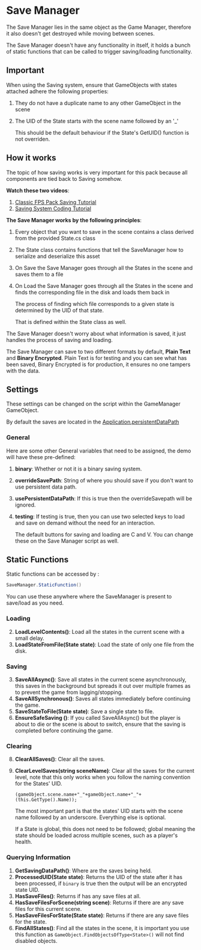 # Save Manager

The Save Manager lies in the same object as the Game Manager, therefore it also doesn't get destroyed while moving between scenes.

The Save Manager doesn't have any functionality in itself, it holds a bunch of static functions that can be called to trigger saving/loading functionality.

## Important

When using the Saving system, ensure that GameObjects with states attached adhere the following properties:

1. They do not have a duplicate name to any other GameObject in the scene
2. The UID of the State starts with the scene name followed by an '_'

    This should be the default behaviour if the State's GetUID() function is not overriden.

## How it works

The topic of how saving works is very important for this pack because all components are tied back to Saving somehow.

**Watch these two videos**:
1. [Classic FPS Pack Saving Tutorial](https://youtu.be/mdo683qLLuY)
2. [Saving System Coding Tutorial](https://www.youtube.com/watch?v=LqrdAKjftOM&t=0s)

**The Save Manager works by the following principles**:

1. Every object that you want to save in the scene contains a class derived from the provided State.cs class
2. The State class contains functions that tell the SaveManager how to serialize and deserialize this asset
3. On Save the Save Manager goes through all the States in the scene and saves them to a file 
4. On Load the Save Manager goes through all the States in the scene and finds the corresponding file in the disk and loads them back in

    The process of finding which file corresponds to a given state is determined by the UID of that state. 

    That is defined within the State class as well.


The Save Manager doesn't worry about what information is saved, it just handles the process of saving and loading.

The Save Manager can save to two different formats by default, **Plain Text** and **Binary Encrypted**. Plain Text is for testing and you can see what has been saved, Binary Encrypted is for production, it ensures no one tampers with the data.

## Settings

These settings can be changed on the script within the GameManager GameObject.

By default the saves are located in the [Application.persistentDataPath](https://docs.unity3d.com/ScriptReference/Application-persistentDataPath.html)

### General

Here are some other General variables that need to be assigned, the demo will have these pre-defined:

1. **binary**: Whether or not it is a binary saving system.
2. **overrideSavePath**: String of where you should save if you don't want to use persistent data path.
3. **usePersistentDataPath**: If this is true then the overrideSavepath will be ignored.
4. **testing**: If testing is true, then you can use two selected keys to load and save on demand without the need for an interaction.
    
    The default buttons for saving and loading are C and V. You can change these on the Save Manager script as well.

## Static Functions

Static functions can be accessed by :

```C#
SaveManager.StaticFunction()
```
You can use these anywhere where the SaveManager is present to save/load as you need.

### Loading

2. **LoadLevelContents()**: Load all the states in the current scene with a small delay.
9. **LoadStateFromFile(State state)**: Load the state of only one file from the disk.

### Saving

3. **SaveAllAsync()**: Save all states in the current scene asynchronously, this saves in the background but spreads it out over multiple frames as to prevent the game from lagging/stopping.
12. **SaveAllSynchronous()**: Saves all states immediately before continuing the game.
4. **SaveStateToFile(State state)**: Save a single state to file.
13. **EnsureSafeSaving ()**: If you called SaveAllAsync() but the player is about to die or the scene is about to switch, ensure that the saving is completed before continuing the game.


### Clearing

8. **ClearAllSaves()**: Clear all the saves.
11. **ClearLevelSaves(string sceneName)**: Clear all the saves for the current level, note that this only works when you follow the naming convention for the States' UID. 

    ```(gameObject.scene.name+"_"+gameObject.name+"_"+(this.GetType().Name));```

    The most important part is that the states' UID starts with the scene name followed by an underscore. Everything else is optional.

    If a State is global, this does not need to be followed; global meaning the state should be loaded across multiple scenes, such as a player's health.


### Querying Information

1. **GetSavingDataPath()**: Where are the saves being held.
5. **ProcessedUID(State state)**: Returns the UID of the state after it has been processed, if ```binary``` is true then the output will be an encrypted state UID.
6. **HasSaveFiles()**: Returns if has any save files at all.
7. **HasSaveFilesForScene(string scene)**: Returns if there are any save files for this current scene.
10. **HasSaveFilesForState(State state)**: Returns if there are any save files for the state.
14. **FindAllStates()**: Find all the states in the scene, it is important you use this function as `GameObject.FindObjectsOfType<State>()` will not find disabled objects.

